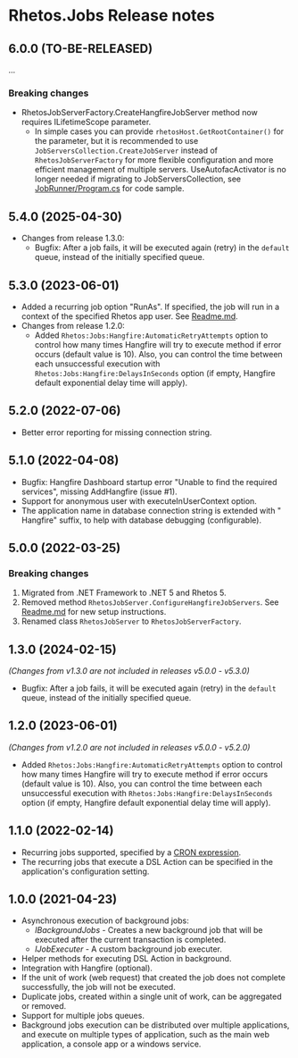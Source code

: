 # Rhetos.Jobs Release notes

## 6.0.0 (TO-BE-RELEASED)

...

### Breaking changes

* RhetosJobServerFactory.CreateHangfireJobServer method now requires ILifetimeScope parameter.
  * In simple cases you can provide `rhetosHost.GetRootContainer()` for the parameter, but it is recommended
    to use `JobServersCollection.CreateJobServer` instead of `RhetosJobServerFactory` for
    more flexible configuration and more efficient management of multiple servers.
    UseAutofacActivator is no longer needed if migrating to JobServersCollection,
    see [JobRunner/Program.cs](Tools/JobRunner/Program.cs) for code sample.

## 5.4.0 (2025-04-30)

* Changes from release 1.3.0:
  * Bugfix: After a job fails, it will be executed again (retry) in the `default` queue, instead of the initially specified queue.

## 5.3.0 (2023-06-01)

* Added a recurring job option "RunAs". If specified, the job will run in a context of the specified Rhetos app user. See [Readme.md](Readme.md).
* Changes from release 1.2.0:
  * Added `Rhetos:Jobs:Hangfire:AutomaticRetryAttempts` option to control how many times Hangfire will try to execute method if error occurs (default value is 10). Also, you can control the time between each unsuccessful execution with `Rhetos:Jobs:Hangfire:DelaysInSeconds` option (if empty, Hangfire default exponential delay time will apply). 

## 5.2.0 (2022-07-06)

* Better error reporting for missing connection string.

## 5.1.0 (2022-04-08)

* Bugfix: Hangfire Dashboard startup error "Unable to find the required services", missing AddHangfire (issue #1).
* Support for anonymous user with executeInUserContext option.
* The application name in database connection string is extended with " Hangfire" suffix, to help with database debugging (configurable).

## 5.0.0 (2022-03-25)

### Breaking changes

1. Migrated from .NET Framework to .NET 5 and Rhetos 5.
2. Removed method `RhetosJobServer.ConfigureHangfireJobServers`.
   See [Readme.md](Readme.md) for new setup instructions.
3. Renamed class `RhetosJobServer` to `RhetosJobServerFactory`.

## 1.3.0 (2024-02-15)

*(Changes from v1.3.0 are not included in releases v5.0.0 - v5.3.0)*

* Bugfix: After a job fails, it will be executed again (retry) in the `default` queue, instead of the initially specified queue.

## 1.2.0 (2023-06-01)

*(Changes from v1.2.0 are not included in releases v5.0.0 - v5.2.0)*

* Added `Rhetos:Jobs:Hangfire:AutomaticRetryAttempts` option to control how many times Hangfire will try to execute method if error occurs (default value is 10). Also, you can control the time between each unsuccessful execution with `Rhetos:Jobs:Hangfire:DelaysInSeconds` option (if empty, Hangfire default exponential delay time will apply). 

## 1.1.0 (2022-02-14)

* Recurring jobs supported, specified by a [CRON expression](https://en.wikipedia.org/wiki/Cron#CRON_expression).
* The recurring jobs that execute a DSL Action can be specified in the application's configuration setting.

## 1.0.0 (2021-04-23)

* Asynchronous execution of background jobs:
  * *IBackgroundJobs* - Creates a new background job that will be executed after the current transaction is completed.
  * *IJobExecuter* - A custom background job executer.
* Helper methods for executing DSL Action in background.
* Integration with Hangfire (optional).
* If the unit of work (web request) that created the job does not complete successfully, the job will not be executed.
* Duplicate jobs, created within a single unit of work, can be aggregated or removed.
* Support for multiple jobs queues.
* Background jobs execution can be distributed over multiple applications, and execute on multiple types of application, such as the main web application, a console app or a windows service.
